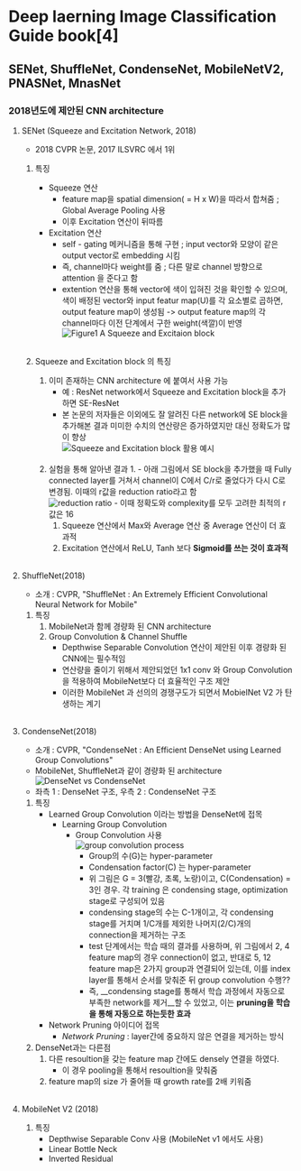 # Deep laerning Image Classification Guide book[4]
## SENet, ShuffleNet, CondenseNet, MobileNetV2, PNASNet, MnasNet
### 2018년도에 제안된 CNN architecture

1. SENet (Squeeze and Excitation Network, 2018)
    - 2018 CVPR 논문, 2017 ILSVRC 에서 1위
    1. 특징
        - Squeeze 연산
             - feature map을 spatial dimension( = H x W)을 따라서 합쳐줌 ; Global Average Pooling 사용
             - 이후 Excitation 연산이 뒤따름
         - Excitation 연산
            - self - gating 메커니즘을 통해 구현 ; input vector와 모양이 같은 output vector로 embedding 시킴
            - 즉, channel마다 weight를 줌 ; 다른 말로 channel 방향으로 attention 을 준다고 함
            - extention 연산을 통해 vector에 색이 입혀진 것을 확인할 수 있으며, 색이 배정된 vector와 input featur map(U)를 각 요소별로 곱하면, output feature map이 생성됨 -> output feature map의 각 channel마다 이전 단계에서 구한 weight(색깔)이 반영
    ![Figure1 A Squeeze and Excitaion block](file:///C:/Users/%EC%82%AC%EC%9A%A9%EC%9E%90/Pictures/%ED%98%B8%EC%95%BC%20%EB%B8%94%EB%A1%9C%EA%B7%B8%20%EA%B0%80%EC%9D%B4%EB%93%9C4%20%EA%B3%B5%EB%B6%80/01.png)<br><br>

    1. Squeeze and Excitation block 의 특징
        1. 이미 존재하는 CNN architecture 에 붙여서 사용 가능
            - 예 : ResNet network에서 Squeeze and Excitation block을 추가하면 SE-ResNet
            - 본 논문의 저자들은 이외에도 잘 알려진 다른 network에 SE block을 추가해본 결과 미미한 수치의 연산량은 증가하였지만 대신 정확도가 많이 향상<br>
    ![Squeeze and Excitation block 활용 예시](file:///C:/Users/%EC%82%AC%EC%9A%A9%EC%9E%90/Pictures/%ED%98%B8%EC%95%BC%20%EB%B8%94%EB%A1%9C%EA%B7%B8%20%EA%B0%80%EC%9D%B4%EB%93%9C4%20%EA%B3%B5%EB%B6%80/02.JPG)<br><br>
        1. 실험을 통해 알아낸 결과
            1. 
                - 아래 그림에서 SE block을 추가했을 때 Fully connected layer를 거쳐서 channel이 C에서 C/r로 줄었다가 다시 C로 변경됨. 이때의 r값을 reduction ratio라고 함<br>
        ![reduction ratio](file:///C:/Users/%EC%82%AC%EC%9A%A9%EC%9E%90/Pictures/%ED%98%B8%EC%95%BC%20%EB%B8%94%EB%A1%9C%EA%B7%B8%20%EA%B0%80%EC%9D%B4%EB%93%9C4%20%EA%B3%B5%EB%B6%80/03.JPG)
                - 이때 정확도와 complexity를 모두 고려한 최적의 r값은 16
            1. Squeeze 연산에서 Max와 Average 연산 중 Average 연산이 더 효과적
            1. Excitation 연산에서 ReLU, Tanh 보다 __Sigmoid를 쓰는 것이 효과적__<br><br>
            
1. ShuffleNet(2018)
    - 소개 : CVPR, "ShuffleNet : An Extremely Efficient Convolutional Neural Network for Mobile"
    1. 특징
        1. MobileNet과 함께 경량화 된 CNN architecture
        1. Group Convolution & Channel Shuffle
            - Depthwise Separable Convolution 연산이 제안된 이후 경량화 된 CNN에는 필수적임
            - 연산량을 줄이기 위해서 제안되었던 1x1 conv 와  Group Convolution을 적용하여 MobileNet보다 더 효율적인 구조 제안
            - 이러한 MobileNet 과 선의의 경쟁구도가 되면서 MobielNet V2 가 탄생하는 계기<br><br>
            
1. CondenseNet(2018)
    - 소개 : CVPR, "CondenseNet : An Efficient DenseNet using Learned Group Convolutions"
    - MobileNet, ShuffleNet과 같이 경량화 된 architecture<br>
    ![DenseNet vs CondenseNet](file:///C:/Users/%EC%82%AC%EC%9A%A9%EC%9E%90/Pictures/%ED%98%B8%EC%95%BC%20%EB%B8%94%EB%A1%9C%EA%B7%B8%20%EA%B0%80%EC%9D%B4%EB%93%9C4%20%EA%B3%B5%EB%B6%80/04.JPG)<br>
    - 좌측 1 : DenseNet 구조, 우측 2 : CondenseNet 구조<br>
    1. 특징
        - Learned Group Convolution 이라는 방법을 DenseNet에 접목
            - Learning Group Convolution
                - Group Convolution 사용<br>
![group convolution process](file:///C:/Users/%EC%82%AC%EC%9A%A9%EC%9E%90/Pictures/%ED%98%B8%EC%95%BC%20%EB%B8%94%EB%A1%9C%EA%B7%B8%20%EA%B0%80%EC%9D%B4%EB%93%9C4%20%EA%B3%B5%EB%B6%80/05.JPG) 
                    - Group의 수(G)는 hyper-parameter
                    - Condensation factor(C) 는 hyper-parameter
                    - 위 그림은 G = 3(빨강, 초록, 노랑)이고, C(Condensation) = 3인 경우. 각 training 은 condensing stage, optimization stage로 구성되어 있음
                    - condensing stage의 수는 C-1개이고, 각 condensing stage를 거치며 1/C개를 제외한 나머지(2/C)개의 connection을 제거하는 구조
                    - test 단계에서는 학습 때의 결과를 사용하며, 위 그림에서 2, 4 feature map의 경우 connection이 없고, 반대로 5, 12 feature map은 2가지 group과 연결되어 있는데, 이를 index layer를 통해서 순서를 맞춰준 뒤 group convolution 수행??
                    - 즉, __condensing stage를 통해서 학습 과정에서 자동으로 부족한 network를 제거__할 수 있었고, 이는 __pruning을 학습을 통해 자동으로 하는듯한 효과__
        - Network Pruning 아이디어 접목
            - _Network Pruning_ : layer간에 중요하지 않은 연결을 제거하는 방식
    1. DenseNet과는 다른점
        1. 다른 resoultion을 갖는 feature map 간에도 densely 연결을 하였다.
            - 이 경우 pooling을 통해서 resoultion을 맞춰줌
        1. feature map의 size 가 줄어들 때 growth rate를 2배 키워줌
<br><br>
1. MobileNet V2 (2018)
    1. 특징
        - Depthwise Separable Conv 사용 (MobileNet v1 에서도 사용)
        - Linear Bottle Neck
        - Inverted Residual
    